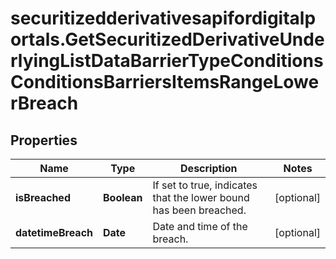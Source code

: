 # securitizedderivativesapifordigitalportals.GetSecuritizedDerivativeUnderlyingListDataBarrierTypeConditionsConditionsBarriersItemsRangeLowerBreach

## Properties

Name | Type | Description | Notes
------------ | ------------- | ------------- | -------------
**isBreached** | **Boolean** | If set to true, indicates that the lower bound has been breached. | [optional] 
**datetimeBreach** | **Date** | Date and time of the breach. | [optional] 


